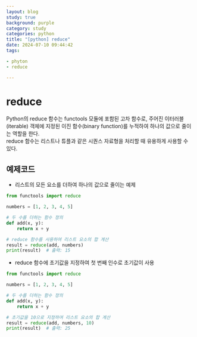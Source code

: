 ```yaml
---
layout: blog
study: true
background: purple
category: study
categories: python
title: "[python] reduce"
date: 2024-07-10 09:44:42
tags:

- phyton
- reduce

---
```


# reduce
Python의 reduce 함수는 functools 모듈에 포함된 고차 함수로, 주어진 이터러블(iterable) 객체에 지정된 이진 함수(binary function)를 누적하여 하나의 값으로 줄이는 역할을 한다.   
reduce 함수는 리스트나 튜플과 같은 시퀀스 자료형을 처리할 때 유용하게 사용할 수 있다.

## 예제코드
- 리스트의 모든 요소를 더하여 하나의 값으로 줄이는 예제
```python
from functools import reduce

numbers = [1, 2, 3, 4, 5]

# 두 수를 더하는 함수 정의
def add(x, y):
    return x + y

# reduce 함수를 사용하여 리스트 요소의 합 계산
result = reduce(add, numbers)
print(result)  # 출력: 15
```

- reduce 함수에 초기값을 지정하여 첫 번째 인수로 초기값이 사용
```python
from functools import reduce

numbers = [1, 2, 3, 4, 5]

# 두 수를 더하는 함수 정의
def add(x, y):
    return x + y

# 초기값을 10으로 지정하여 리스트 요소의 합 계산
result = reduce(add, numbers, 10)
print(result)  # 출력: 25
```

